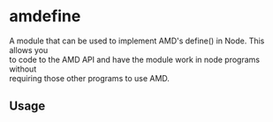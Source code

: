 # amdefine  
  
A module that can be used to implement AMD's define() in Node. This allows you  
to code to the AMD API and have the module work in node programs without  
requiring those other programs to use AMD.  
  
  
## Usage  